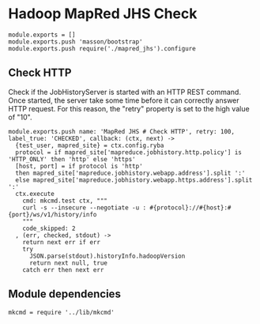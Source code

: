 

# Hadoop MapRed JHS Check

    module.exports = []
    module.exports.push 'masson/bootstrap'
    module.exports.push require('./mapred_jhs').configure

## Check HTTP

Check if the JobHistoryServer is started with an HTTP REST command. Once 
started, the server take some time before it can correctly answer HTTP request.
For this reason, the "retry" property is set to the high value of "10".

    module.exports.push name: 'MapRed JHS # Check HTTP', retry: 100, label_true: 'CHECKED', callback: (ctx, next) ->
      {test_user, mapred_site} = ctx.config.ryba
      protocol = if mapred_site['mapreduce.jobhistory.http.policy'] is 'HTTP_ONLY' then 'http' else 'https'
      [host, port] = if protocol is 'http'
      then mapred_site['mapreduce.jobhistory.webapp.address'].split ':'
      else mapred_site['mapreduce.jobhistory.webapp.https.address'].split ':'
      ctx.execute
        cmd: mkcmd.test ctx, """
        curl -s --insecure --negotiate -u : #{protocol}://#{host}:#{port}/ws/v1/history/info
        """
        code_skipped: 2
      , (err, checked, stdout) ->
        return next err if err
        try
          JSON.parse(stdout).historyInfo.hadoopVersion
          return next null, true
        catch err then next err

## Module dependencies

    mkcmd = require '../lib/mkcmd'

